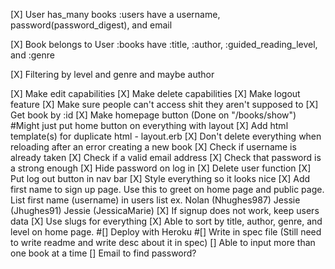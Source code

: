 [X] User has_many books
      :users have a username, password(password_digest), and email

[X] Book belongs to User
      :books have :title, :author, :guided_reading_level, and :genre

[X] Filtering by level and genre and maybe author

[X] Make edit capabilities
[X] Make delete capabilities
[X] Make logout feature
[X] Make sure people can't access shit they aren't supposed to
[X] Get book by :id
[X] Make homepage button (Done on "/books/show") #Might just put home button on everything with layout
[X] Add html template(s) for duplicate html - layout.erb
[X] Don't delete everything when reloading after an error creating a new book
[X] Check if username is already taken
[X] Check if a valid email address
[X] Check that password is a strong enough
[X] Hide password on log in
[X] Delete user function
[X] Put log out button in nav bar
[X] Style everything so it looks nice
[X] Add first name to sign up page. Use this to greet on home page and public page. List first name (username) in users list
ex. Nolan (Nhughes987)
    Jessie (Jhughes91)
    Jessie (JessicaMarie)
[X] If signup does not work, keep users data
[X] Use slugs for everything
[X] Able to sort by title, author, genre, and level on home page.
#[] Deploy with Heroku
#[] Write in spec file (Still need to write readme and write desc about it in spec)
[] Able to input more than one book at a time
[] Email to find password?

